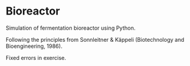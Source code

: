 # Bioreactor

Simulation of fermentation bioreactor using Python.

Following the principles from Sonnleitner & Käppeli (Biotechnology and Bioengineering, 1986).

Fixed errors in exercise.
